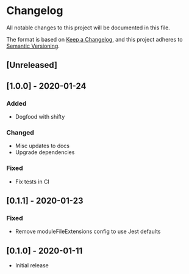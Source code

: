 # Changelog

All notable changes to this project will be documented in this file.

The format is based on [Keep a Changelog](https://keepachangelog.com/en/1.0.0/),
and this project adheres to [Semantic Versioning](https://semver.org/spec/v2.0.0.html).

## [Unreleased]

## [1.0.0] - 2020-01-24

### Added

- Dogfood with shifty

### Changed

- Misc updates to docs
- Upgrade dependencies

### Fixed

- Fix tests in CI

## [0.1.1] - 2020-01-23

### Fixed

- Remove moduleFileExtensions config to use Jest defaults

## [0.1.0] - 2020-01-11

- Initial release
